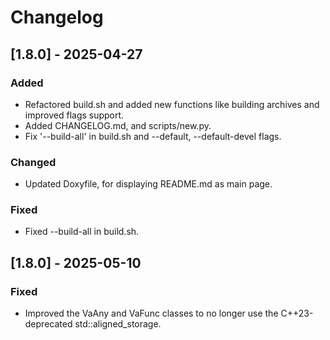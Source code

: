 # Changelog

## [1.8.0] - 2025-04-27
### Added
- Refactored build.sh and added new functions like building archives and improved flags support.
- Added CHANGELOG.md, and scripts/new.py.
- Fix '--build-all' in build.sh and --default, --default-devel flags.
### Changed
- Updated Doxyfile, for displaying README.md as main page.
### Fixed
- Fixed --build-all in build.sh.
## [1.8.0] - 2025-05-10
### Fixed
- Improved the VaAny and VaFunc classes to no longer use the C++23-deprecated std::aligned_storage.
